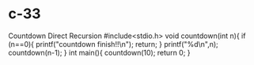 # c-33
Countdown Direct Recursion 
#include<stdio.h>
void countdown(int n){
    if (n==0){
    printf("countdown finish!!\n");
    return;
}
printf("%d\n",n);
countdown(n-1);
}
int main(){
    countdown(10);
    return 0;
}
